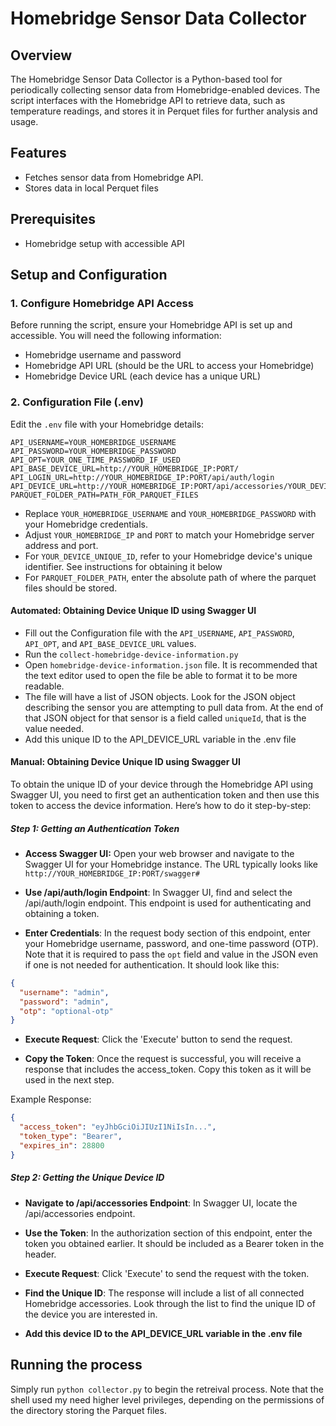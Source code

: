 # Homebridge Sensor Data Collector

## Overview
The Homebridge Sensor Data Collector is a Python-based tool for periodically collecting sensor data from Homebridge-enabled devices. The script interfaces with the Homebridge API to retrieve data, such as temperature readings, and stores it in Perquet files for further analysis and usage.

## Features
- Fetches sensor data from Homebridge API.
- Stores data in local Perquet files

## Prerequisites

- Homebridge setup with accessible API

## Setup and Configuration

### 1. Configure Homebridge API Access
Before running the script, ensure your Homebridge API is set up and accessible. You will need the following information:

- Homebridge username and password
- Homebridge API URL (should be the URL to access your Homebridge)
- Homebridge Device URL (each device has a unique URL)

### 2. Configuration File (.env)
Edit the ```.env``` file with your Homebridge details:

```shell
API_USERNAME=YOUR_HOMEBRIDGE_USERNAME
API_PASSWORD=YOUR_HOMEBRIDGE_PASSWORD
API_OPT=YOUR_ONE_TIME_PASSWORD_IF_USED
API_BASE_DEVICE_URL=http://YOUR_HOMEBRIDGE_IP:PORT/
API_LOGIN_URL=http://YOUR_HOMEBRIDGE_IP:PORT/api/auth/login
API_DEVICE_URL=http://YOUR_HOMEBRIDGE_IP:PORT/api/accessories/YOUR_DEVICE_UNIQUE_ID
PARQUET_FOLDER_PATH=PATH_FOR_PARQUET_FILES
```
- Replace `YOUR_HOMEBRIDGE_USERNAME` and `YOUR_HOMEBRIDGE_PASSWORD` with your Homebridge credentials.
- Adjust `YOUR_HOMEBRIDGE_IP` and `PORT` to match your Homebridge server address and port.
- For `YOUR_DEVICE_UNIQUE_ID`, refer to your Homebridge device's unique identifier. See instructions for obtaining it below
- For `PARQUET_FOLDER_PATH`, enter the absolute path of where the parquet files should be stored. 

#### Automated: Obtaining Device Unique ID using Swagger UI
- Fill out the Configuration file with the ```API_USERNAME```, ```API_PASSWORD```, ```API_OPT```, and ```API_BASE_DEVICE_URL``` values. 
- Run the ```collect-homebridge-device-information.py```
- Open ```homebridge-device-information.json``` file. It is recommended that the text editor used to open the file be able to format it to be more readable. 
- The file will have a list of JSON objects. Look for the JSON object describing the sensor you are attempting to pull data from. At the end of that JSON object for that sensor is a field called ```uniqueId```, that is the value needed. 
- Add this unique ID to the API_DEVICE_URL variable in the .env file

#### Manual: Obtaining Device Unique ID using Swagger UI

To obtain the unique ID of your device through the Homebridge API using Swagger UI, you need to first get an authentication token and then use this token to access the device information. Here’s how to do it step-by-step:

##### Step 1: Getting an Authentication Token
-  **Access Swagger UI:** Open your web browser and navigate to the Swagger UI for your Homebridge instance. The URL typically looks like `http://YOUR_HOMEBRIDGE_IP:PORT/swagger#`

- **Use /api/auth/login Endpoint**: In Swagger UI, find and select the /api/auth/login endpoint. This endpoint is used for authenticating and obtaining a token.

- **Enter Credentials**: In the request body section of this endpoint, enter your Homebridge username, password, and one-time password (OTP). Note that it is required to pass the ```opt``` field and value in the JSON even if one is not needed for authentication. It should look like this:

```json
{
  "username": "admin",
  "password": "admin",
  "otp": "optional-otp"
}
```


- **Execute Request**: Click the 'Execute' button to send the request.

- **Copy the Token**: Once the request is successful, you will receive a response that includes the access_token. Copy this token as it will be used in the next step.

Example Response:

```json
{
  "access_token": "eyJhbGciOiJIUzI1NiIsIn...",
  "token_type": "Bearer",
  "expires_in": 28800
}
```


##### Step 2: Getting the Unique Device ID
- **Navigate to /api/accessories Endpoint**: In Swagger UI, locate the /api/accessories endpoint.

- **Use the Token**: In the authorization section of this endpoint, enter the token you obtained earlier. It should be included as a Bearer token in the header.

- **Execute Request**: Click 'Execute' to send the request with the token.

- **Find the Unique ID**: The response will include a list of all connected Homebridge accessories. Look through the list to find the unique ID of the device you are interested in.

- **Add this device ID to the API_DEVICE_URL variable in the .env file**


## Running the process

Simply run ```python collector.py``` to begin the retreival process. Note that the shell used my need higher level privileges, depending on the permissions of the directory storing the Parquet files. 